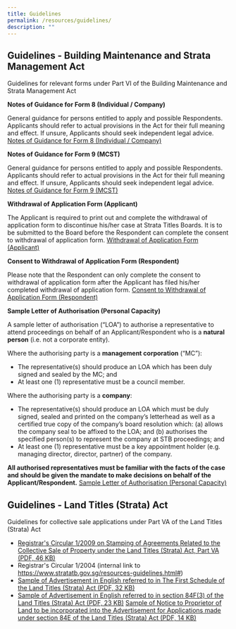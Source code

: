 ```yaml
---
title: Guidelines
permalink: /resources/guidelines/
description: ""
---
```

Guidelines - Building Maintenance and Strata Management Act
-----------------------------------------------------------

Guidelines for relevant forms under Part VI of the Building Maintenance and Strata Management Act

**Notes of Guidance for Form 8 (Individual / Company)**

General guidance for persons entitled to apply and possible Respondents. Applicants should refer to actual provisions in the Act for their full meaning and effect. If unsure, Applicants should seek independent legal advice. 
[Notes of Guidance for Form 8 (Individual / Company)](/files/Guidelines/notes-of-guidance-for-form-8(individual-company).pdf)

**Notes of Guidance for Form 9 (MCST)**

General guidance for persons entitled to apply and possible Respondents. Applicants should refer to actual provisions in the Act for their full meaning and effect. If unsure, Applicants should seek independent legal advice.
[Notes of Guidance for Form 9 (MCST)](/files/Guidelines/notes-of-guidance-for-form-9(mcst).pdf)

**Withdrawal of Application Form (Applicant)**

The Applicant is required to print out and complete the withdrawal of application form to discontinue his/her case at Strata Titles Boards. It is to be submitted to the Board before the Respondent can complete the consent to withdrawal of application form.
[Withdrawal of Application Form (Applicant)](/files/Guidelines/withdrawal-of-application-form(applicant)-060821.pdf)

**Consent to Withdrawal of Application Form (Respondent)**

Please note that the Respondent can only complete the consent to withdrawal of application form after the Applicant has filed his/her completed withdrawal of application form.
[Consent to Withdrawal of Application Form (Respondent)](/files/Guidelines/consent-to-withdrawal-of-application-form(respondent)-06082021.pdf)

**Sample Letter of Authorisation (Personal Capacity)**

A sample letter of authorisation (“LOA”) to authorise a representative to attend proceedings on behalf of an Applicant/Respondent who is a **natural person** (i.e. not a corporate entity).  
  
Where the authorising party is a **management corporation** (“MC”):

*   The representative(s) should produce an LOA which has been duly signed and sealed by the MC; and
*   At least one (1) representative must be a council member.

Where the authorising party is a **company**:

*   The representative(s) should produce an LOA which must be duly signed, sealed and printed on the company’s letterhead as well as a certified true copy of the company’s board resolution which: (a) allows the company seal to be affixed to the LOA; and (b) authorises the specified person(s) to represent the company at STB proceedings; and
*   At least one (1) representative must be a key appointment holder (e.g. managing director, director, partner) of the company.

**All authorised representatives must be familiar with the facts of the case and should be given the mandate to make decisions on behalf of the Applicant/Respondent.**
[Sample Letter of Authorisation (Personal Capacity)]()

Guidelines - Land Titles (Strata) Act
-------------------------------------

Guidelines for collective sale applications under Part VA of the Land Titles (Strata) Act
* [Registrar's Circular 1/2009 on Stamping of Agreements  Related to the Collective Sale of Property under the Land Titles (Strata) Act, Part VA (PDF, 46 KB)](/files/Guidelines/registrars-circular-12009.pdf)
* Registrar's Circular 1/2004 (internal link to https://www.stratatb.gov.sg/resources-guidelines.html#)
* [Sample of Advertisement in English referred to in The First Schedule of the Land Titles (Strata) Act (PDF, 32 KB)](/files/Guidelines/sample%20of%20advertisement%20in%20english%20referred%20to%20in%20the%20first%20schedule%20of%20the%20land%20titles%20(strata)%20act.pdf)
* [Sample of Advertisement in English referred to in section 84F(3) of the Land Titles (Strata) Act (PDF, 23 KB)](/files/Guidelines/sample-of-advertisement-in-english-referred-to-in-section-84f3.pdf)
[Sample of Notice to Proprietor of Land to be incorporated into the Advertisement for Applications made under section 84E of the Land Titles (Strata) Act (PDF, 14 KB)](/files/Guidelines/sample-of-notice-to-proprietor-of-land.pdf)